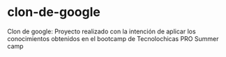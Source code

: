 # clon-de-google
Clon de google: Proyecto realizado con la intención de aplicar los conocimientos obtenidos en el bootcamp de Tecnolochicas PRO Summer camp
